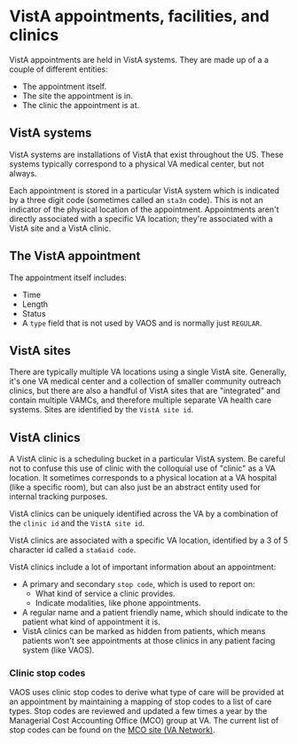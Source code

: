 # VistA appointments, facilities, and clinics

VistA appointments are held in VistA systems. They are made up of a a couple of different entities:

- The appointment itself.
- The site the appointment is in.
- The clinic the appointment is at.

## VistA systems

VistA systems are installations of VistA that exist throughout the US. These systems typically correspond to a physical VA medical center, but not always.  

Each appointment is stored in a particular VistA system which is indicated by a three digit code (sometimes called an ```sta3n``` code). This is not an indicator of the physical location of the appointment. Appointments aren't directly associated with a specific VA location; they're associated with a VistA site and a VistA clinic.

## The VistA appointment

The appointment itself includes:
- Time
- Length
- Status
- A ```type``` field that is not used by VAOS and is normally just ```REGULAR```. 

## VistA sites

There are typically multiple VA locations using a single VistA site. Generally, it's one VA medical center and a collection of smaller community outreach clinics, but there are also a handful of VistA sites that are "integrated" and contain multiple VAMCs, and therefore multiple separate VA health care systems. Sites are identified by the ```VistA site id```.

## VistA clinics

A VistA clinic is a scheduling bucket in a particular VistA system. Be careful not to confuse this use of clinic with the colloquial use of "clinic" as a VA location. It sometimes corresponds to a physical location at a VA hospital (like a specific room), but can also just be an abstract entity used for internal tracking purposes. 

VistA clinics can be uniquely identified across the VA by a combination of the ```clinic id``` and the ```VistA site id```. 

VistA clinics are associated with a specific VA location, identified by a 3 of 5 character id called a ```sta6aid code```.

VistA clinics include a lot of important information about an appointment:
- A primary and secondary ```stop code```, which is used to report on:
    - What kind of service a clinic provides.
    - Indicate modalities, like phone appointments.
- A regular name and a patient friendly name, which should indicate to the patient what kind of appointment it is.
- VistA clinics can be marked as hidden from patients, which means patients won't see appointments at those clinics in any patient facing system (like VAOS). 

### Clinic stop codes

VAOS uses clinic stop codes to derive what type of care will be provided at an appointment by maintaining a mapping of stop codes to a list of care types. Stop codes are reviewed and updated a few times a year by the Managerial Cost Accounting Office (MCO) group at VA. The current list of stop codes can be found on the [MCO site (VA Network)](http://vaww.dss.med.va.gov/programdocs/pd_oident.asp).






